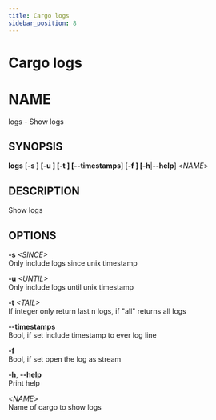 ```yaml
---
title: Cargo logs
sidebar_position: 8
---
```


# Cargo logs

# NAME

logs - Show logs

## SYNOPSIS

**logs** \[**-s **\] \[**-u **\] \[**-t **\] \[**--timestamps**\] \[**-f
**\] \[**-h**\|**--help**\] \<*NAME*\>

## DESCRIPTION

Show logs

## OPTIONS

**-s** *\<SINCE\>*  
Only include logs since unix timestamp

**-u** *\<UNTIL\>*  
Only include logs until unix timestamp

**-t** *\<TAIL\>*  
If integer only return last n logs, if "all" returns all logs

**--timestamps**  
Bool, if set include timestamp to ever log line

**-f**  
Bool, if set open the log as stream

**-h**, **--help**  
Print help

\<*NAME*\>  
Name of cargo to show logs
